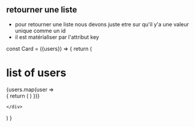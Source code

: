 ## retourner une liste  
- pour retourner une liste nous devons juste etre sur qu'il y'a une valeur unique comme un id 
- il est matérialiser par l'attribut key 

const Card = ({users}) => {
  return (
    <div>
    <h1>list of users</h1>
    {users.map(user =>  
    {
        return (
            <Card key={user.id}>
                <Users name={user.name}></Users>
            </Card>
        )
    })}

    </div>
  )
}
